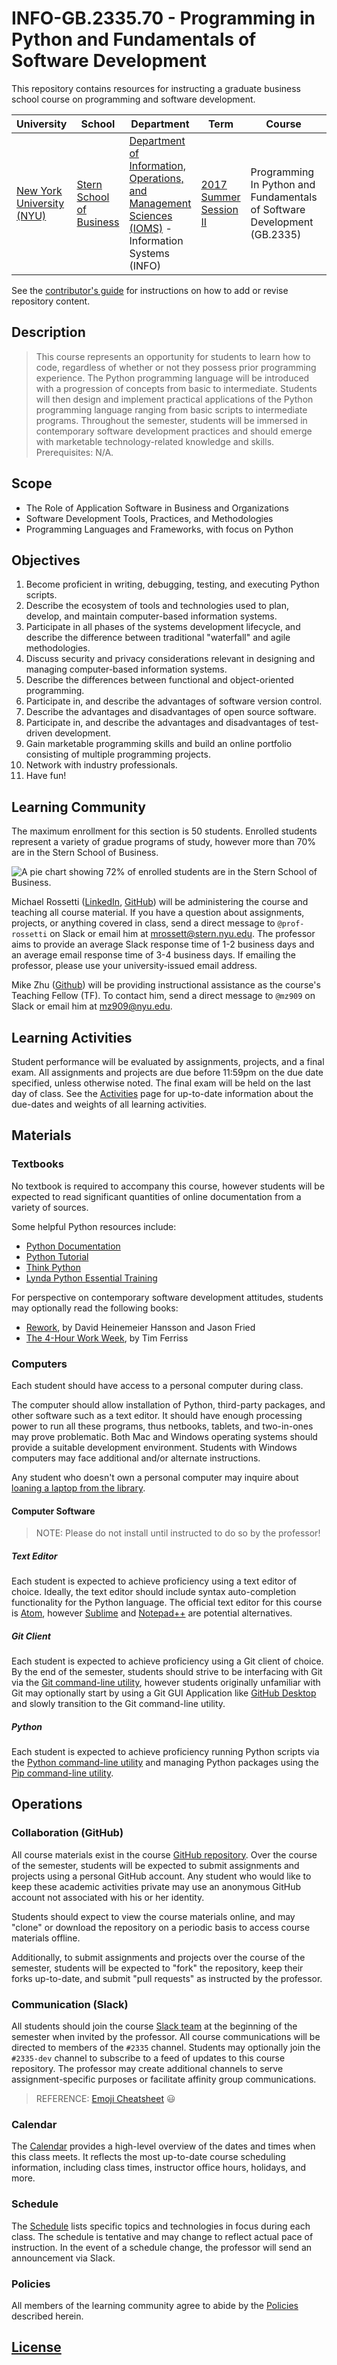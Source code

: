 # INFO-GB.2335.70 - Programming in Python and Fundamentals of Software Development

This repository contains resources for instructing a graduate business school course on programming and software development.

University | School | Department | Term | Course | Section | Credits
--- | --- | --- | --- | --- | --- | ---
[New York University (NYU)](http://www.nyu.edu/) | [Stern School of Business](http://www.stern.nyu.edu/) | [Department of Information, Operations, and Management Sciences (IOMS)](http://www.stern.nyu.edu/experience-stern/about/departments-centers-initiatives/academic-departments/ioms-dept) - Information Systems (INFO) | [2017 Summer Session II](http://www.stern.nyu.edu/portal-partners/registrar/academic-calendars/summer-2017-calendar) | Programming In Python and Fundamentals of Software Development (GB.2335) | Monday and Wednesday nights from 6pm to 9pm (70) | 3

See the [contributor's guide](/CONTRIBUTING.md) for instructions on how to add or revise repository content.

## Description

> This course represents an opportunity for students to learn how to code, regardless of whether or not they possess prior programming experience. The Python programming language will be introduced with a progression of concepts from basic to intermediate. Students will then design and implement practical applications of the Python programming language ranging from basic scripts to intermediate programs. Throughout the semester, students will be immersed in contemporary software development practices and should emerge with marketable technology-related knowledge and skills. Prerequisites: N/A.

## Scope

  + The Role of Application Software in Business and Organizations
  + Software Development Tools, Practices, and Methodologies
  + Programming Languages and Frameworks, with focus on Python

## Objectives

  1. Become proficient in writing, debugging, testing, and executing Python scripts.
  2. Describe the ecosystem of tools and technologies used to plan, develop, and maintain computer-based information systems.
  3. Participate in all phases of the systems development lifecycle, and describe the difference between traditional "waterfall" and agile methodologies.
  4. Discuss security and privacy considerations relevant in designing and managing computer-based information systems.
  1. Describe the differences between functional and object-oriented programming.
  5. Participate in, and describe the advantages of software version control.
  6. Describe the advantages and disadvantages of open source software.
  7. Participate in, and describe the advantages and disadvantages of test-driven development.
  8. Gain marketable programming skills and build an online portfolio consisting of multiple programming projects.
  9. Network with industry professionals.
  9. Have fun!










## Learning Community

The maximum enrollment for this section is 50 students. Enrolled students represent a variety of gradue programs of study, however more than 70% are in the Stern School of Business.

![A pie chart showing 72% of enrolled students are in the Stern School of Business.](/enrolled-students-per-school.png)

Michael Rossetti ([LinkedIn](https://www.linkedin.com/in/mikerossetti), [GitHub](https://github.com/s2t2))
 will be administering the course and teaching all course material.
 If you have a question about assignments, projects, or anything covered in class,
 send a direct message to `@prof-rossetti` on Slack
 or email him at [mrossett@stern.nyu.edu](mailto:mrossett@stern.nyu.edu).
 The professor aims to provide an average Slack response time of 1-2 business days and an average email response time of 3-4 business days. If emailing the professor, please use your university-issued email address.

Mike Zhu ([Github](https://github.com/mz888)) will be providing instructional assistance as the course's Teaching Fellow (TF). To contact him, send a direct message to `@mz909` on Slack or email him at [mz909@nyu.edu](mailto:mz909@nyu.edu).

## Learning Activities

Student performance will be evaluated by assignments, projects, and a final exam. All assignments and projects are due before 11:59pm on the due date specified, unless otherwise noted. The final exam will be held on the last day of class. See the [Activities](/SCHEDULE.md) page for up-to-date information about the due-dates and weights of all learning activities.














## Materials

### Textbooks

No textbook is required to accompany this course,
 however students will be expected to read significant quantities of online documentation
 from a variety of sources.

Some helpful Python resources include:

  + [Python Documentation](https://docs.python.org/3/reference/index.html)
  + [Python Tutorial](https://docs.python.org/3/tutorial/index.html)
  + [Think Python](http://greenteapress.com/thinkpython2/html/index.html)
  + [Lynda Python Essential Training](https://www.lynda.com/Python-tutorials/Python-3-Essential-Training/62226-2.html)

For perspective on contemporary software development attitudes, students may optionally read the following books:

  + [Rework](https://books.google.com/books/about/ReWork.html?id=ClszWsFKluoC&hl=en), by David Heinemeier Hansson and Jason Fried
  + [The 4-Hour Work Week](http://www.goodreads.com/book/show/368593.The_4_Hour_Workweek), by Tim Ferriss

### Computers

Each student should have access to a personal computer during class.

The computer should allow installation of Python, third-party packages, and other software such as a text editor. It should have enough processing power to run all these programs, thus netbooks, tablets, and two-in-ones may prove problematic. Both Mac and Windows operating systems should provide a suitable development environment. Students with Windows computers may face additional and/or alternate instructions.

Any student who doesn't own a personal computer may inquire about [loaning a laptop from the library](https://library.nyu.edu/services/computing/on-campus/laptop-loans/).

#### Computer Software

> NOTE: Please do not install until instructed to do so by the professor!

##### Text Editor

Each student is expected to achieve proficiency using a text editor of choice.
Ideally, the text editor should include syntax auto-completion functionality for the Python language.
The official text editor for this course is [Atom](https://atom.io/),
 however [Sublime](https://www.sublimetext.com/)
 and [Notepad++](https://notepad-plus-plus.org/) are potential alternatives.

##### Git Client

Each student is expected to achieve proficiency using a Git client of choice. By the end of the semester, students should strive to be interfacing with Git via the [Git command-line utility](https://git-scm.com/downloads), however students originally unfamiliar with Git may optionally start by using a Git GUI Application like [GitHub Desktop](https://desktop.github.com/) and slowly transition to the Git command-line utility.

##### Python

Each student is expected to achieve proficiency running Python scripts via the [Python command-line utility](https://www.python.org/) and managing Python packages using the [Pip command-line utility](https://pypi.python.org/pypi/pip).









## Operations

### Collaboration (GitHub)

All course materials exist in the course [GitHub repository](https://github.com/prof-rossetti/nyu-info-2335-70-201706). Over the course of the semester, students will be expected to submit assignments and projects using a personal GitHub account. Any student who would like to keep these academic activities private may use an anonymous GitHub account not associated with his or her identity.

Students should expect to view the course materials online, and may "clone" or download the repository on a periodic basis to access course materials offline.

Additionally, to submit assignments and projects over the course of the semester, students will be expected to "fork" the repository, keep their forks up-to-date, and submit "pull requests" as instructed by the professor.

### Communication (Slack)

All students should join the course [Slack team](https://nyu-info-2335-70.slack.com/) at the beginning of the semester when invited by the professor. All course communications will be directed to members of the `#2335` channel. Students may optionally join the `#2335-dev` channel to subscribe to a feed of updates to this course repository. The professor may create additional channels to serve assignment-specific purposes or facilitate affinity group communications.

> REFERENCE: [Emoji Cheatsheet](https://www.webpagefx.com/tools/emoji-cheat-sheet/) :smiley:

### Calendar

The [Calendar](https://calendar.google.com/calendar/embed?src=prof.mj.rossetti%40gmail.com&ctz=America/New_York) provides a high-level overview of the dates and times when this class meets. It reflects the most up-to-date course scheduling information, including class times, instructor office hours, holidays, and more.

### Schedule

The [Schedule](/SCHEDULE.md) lists specific topics and technologies in focus during each class. The schedule is tentative and may change to reflect actual pace of instruction. In the event of a schedule change, the professor will send an announcement via Slack.

### Policies

All members of the learning community agree to abide by the [Policies](/POLICIES.md) described herein.








## [License](/LICENSE.md)
